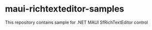 # maui-richtexteditor-samples
This repository contains sample for .NET MAUI SfRichTextEditor control
